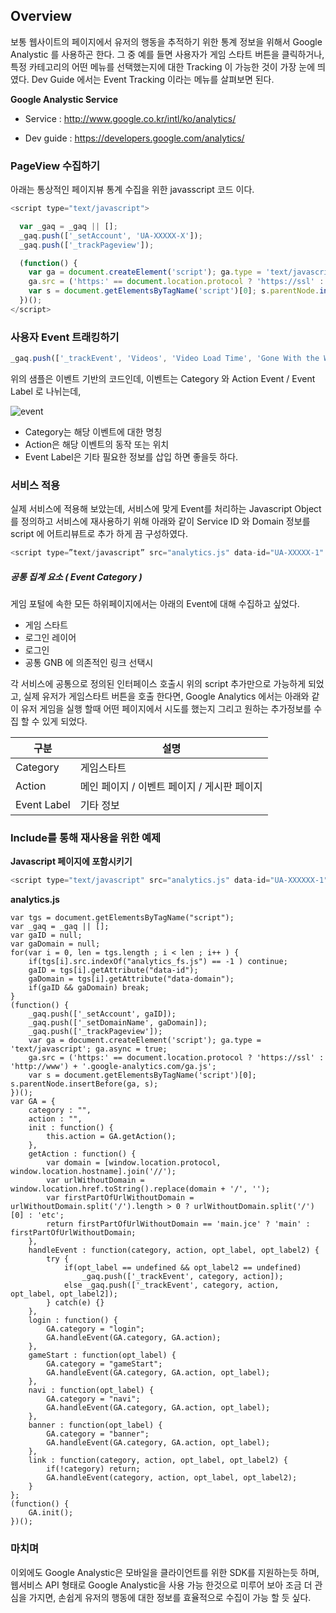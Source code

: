 ## Overview

보통 웹사이트의 페이지에서 유저의 행동을 추적하기 위한 통계 정보을 위해서 Google Analystic 를 사용하곤 한다. 그 중 예를 들면 사용자가 게임 스타트 버튼을 클릭하거나, 특정 카테고리의 어떤 메뉴를 선택했는지에 대한 Tracking 이 가능한 것이 가장 눈에 띄였다. Dev Guide 에서는 Event Tracking 이라는 메뉴를 살펴보면 된다.


**Google Analystic Service**

- Service : http://www.google.co.kr/intl/ko/analytics/

- Dev guide : https://developers.google.com/analytics/ 


### PageView 수집하기

아래는 통상적인 페이지뷰 통계 수집을 위한 javasscript 코드 이다.

```javascript
<script type="text/javascript">

  var _gaq = _gaq || [];
  _gaq.push(['_setAccount', 'UA-XXXXX-X']);
  _gaq.push(['_trackPageview']);

  (function() {
    var ga = document.createElement('script'); ga.type = 'text/javascript'; ga.async = true;
    ga.src = ('https:' == document.location.protocol ? 'https://ssl' : 'http://www') + '.google-analytics.com/ga.js';
    var s = document.getElementsByTagName('script')[0]; s.parentNode.insertBefore(ga, s);
  })();
</script>
```


### 사용자 Event 트래킹하기


```javascript
_gaq.push(['_trackEvent', 'Videos', 'Video Load Time', 'Gone With the Wind', downloadTime]);
```

위의 샘플은 이벤트 기반의 코드인데, 이벤트는 Category 와 Action Event / Event Label 로 나뉘는데, 

 ![event](http://cfile26.uf.tistory.com/image/25509443511AECD9382C3C)
 
- Category는 해당 이벤트에 대한 명칭
- Action은 해당 이벤트의 동작 또는 위치
- Event Label은 기타 필요한 정보를 삽입 하면 좋을듯 하다.



### 서비스 적용

실제 서비스에 적용해 보았는데, 서비스에 맞게 Event를 처리하는 Javascript Object 를 정의하고 서비스에 재사용하기 위해 아래와 같이 Service ID 와 Domain 정보를 script 에 어트리뷰트로 추가 하게 끔 구성하였다.

````javascript
<script type=”text/javascript” src="analytics.js" data-id="UA-XXXXX-1" data-domain="joycity.com"></script>
````

##### 공통 집계 요소 ( Event Category )
 
 게임 포털에 속한 모든 하위페이지에서는 아래의 Event에 대해 수집하고 싶었다.
 
 - 게임 스타트	
 - 로그인 레이어 
 - 로그인 
 - 공통 GNB 에 의존적인 링크 선택시

각 서비스에 공통으로 정의된 인터페이스 호출시 위의 script 추가만으로 가능하게 되었고, 실제 유저가 게임스타트 버튼을 호출 한다면, Google Analytics 에서는 아래와 같이 유저 게임을 실행 할때 어떤 페이지에서 시도를 했는지 그리고 원하는 추가정보를 수집 할 수 있게 되었다.

 구분 | 설명 
 ---|---
 Category | 게임스타트
Action | 메인 페이지 / 이벤트 페이지 / 게시판 페이지 
Event Label | 기타 정보

### Include를 통해 재사용을 위한 예제

**Javascript 페이지에 포함시키기**
```javascript
<script type="text/javascript" src="analytics.js" data-id="UA-XXXXXX-1" data-domain="joycity.com" ></script>
```

**analytics.js**
```javascipt
var tgs = document.getElementsByTagName("script");
var _gaq = _gaq || [];
var gaID = null;
var gaDomain = null;
for(var i = 0, len = tgs.length ; i < len ; i++ ) {
	if(tgs[i].src.indexOf("analytics_fs.js") == -1 ) continue;
	gaID = tgs[i].getAttribute("data-id"); 
	gaDomain = tgs[i].getAttribute("data-domain");
	if(gaID && gaDomain) break;
}
(function() {
	_gaq.push(['_setAccount', gaID]);
	_gaq.push(['_setDomainName', gaDomain]);
	_gaq.push(['_trackPageview']);
	var ga = document.createElement('script'); ga.type = 'text/javascript'; ga.async = true;
	ga.src = ('https:' == document.location.protocol ? 'https://ssl' : 'http://www') + '.google-analytics.com/ga.js';
	var s = document.getElementsByTagName('script')[0]; s.parentNode.insertBefore(ga, s);
})();
var GA = {
	category : "",
	action : "",
	init : function() {
		this.action = GA.getAction();
	},
	getAction : function() {
		var domain = [window.location.protocol, window.location.hostname].join('//');
		var urlWithoutDomain = window.location.href.toString().replace(domain + '/', '');
		var firstPartOfUrlWithoutDomain = urlWithoutDomain.split('/').length > 0 ? urlWithoutDomain.split('/')[0] : 'etc';
		return firstPartOfUrlWithoutDomain == 'main.jce' ? 'main' : firstPartOfUrlWithoutDomain;
	},
	handleEvent : function(category, action, opt_label, opt_label2) {
		try {
			if(opt_label == undefined && opt_label2 == undefined) 
				_gaq.push(['_trackEvent', category, action]);
			else _gaq.push(['_trackEvent', category, action, opt_label, opt_label2]);
		} catch(e) {}
	},
	login : function() {
		GA.category = "login";
		GA.handleEvent(GA.category, GA.action);
	},
	gameStart : function(opt_label) {
		GA.category = "gameStart";
		GA.handleEvent(GA.category, GA.action, opt_label);
	},
	navi : function(opt_label) {
		GA.category = "navi";
		GA.handleEvent(GA.category, GA.action, opt_label);
	},
	banner : function(opt_label) {
		GA.category = "banner";
		GA.handleEvent(GA.category, GA.action, opt_label);
	},
	link : function(category, action, opt_label, opt_label2) {
		if(!category) return;
		GA.handleEvent(category, action, opt_label, opt_label2);
	}
};
(function() {
	GA.init();
})();
```

### 마치며

이외에도 Google Analystic은 모바일을 클라이언트를 위한 SDK를 지원하는듯 하며, 웹서비스 API 형태로 Google Analystic을 사용 가능 한것으로 미루어 보아 조금 더 관심을 가지면, 손쉽게 유저의 행동에 대한 정보를 효율적으로 수집이 가능 할 듯 싶다.

